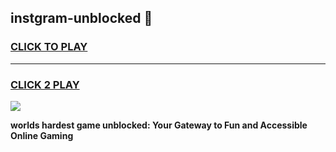 
## instgram-unblocked 👋
<h3>
<a href="https://premium.freeplayer.one?title=instgram-unblocked&ref=14F">CLICK TO PLAY</a></h3>
<hr>

<h3>
<a href="https://premium.freeplayer.one?title=instgram-unblocked&ref=14F">CLICK 2 PLAY</a>
  
</h3>

<a href="https://premium.freeplayer.one?title=instgram-unblocked&ref=12F/"><img src="https://clearcache.store/games.png"></a>


**worlds hardest game unblocked: Your Gateway to Fun and Accessible Online Gaming**
